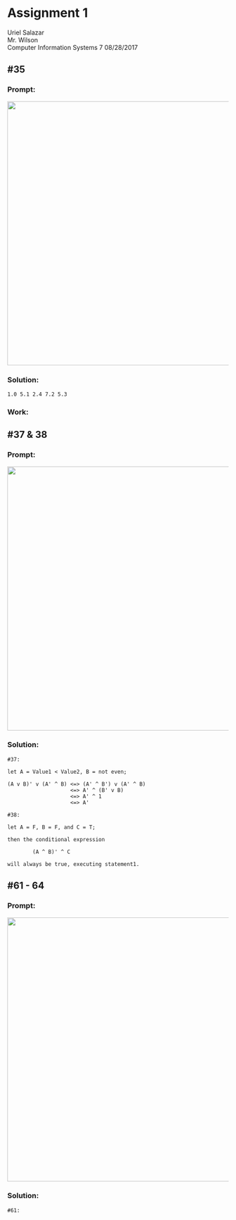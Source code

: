 # Assignment 1
Uriel Salazar  
Mr. Wilson  
Computer Information Systems 7 
08/28/2017  


## &#35;35

### Prompt:

<img src="https://i.imgur.com/9Dt4nNT.png" width="600" />

### Solution:

```
1.0 5.1 2.4 7.2 5.3
```

### Work:


## &#35;37 & 38

### Prompt:

<img src="https://i.imgur.com/LfBVFtk.png" width="600" />


### Solution:

```
#37:

let A = Value1 < Value2, B = not even;

(A v B)' v (A' ^ B) <=> (A' ^ B') v (A' ^ B)
                    <=> A' ^ (B' v B)
                    <=> A' ^ 1
                    <=> A'

#38:

let A = F, B = F, and C = T;

then the conditional expression

        (A ^ B)' ^ C
        
will always be true, executing statement1.
```

## &#35;61 - 64

### Prompt:

<img src="https://i.imgur.com/9GX0BS7.png" width="600" />

### Solution:

```
#61:


```

















